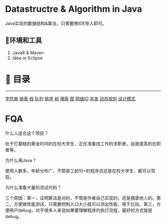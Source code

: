 # Datastructre & Algorithm in Java

Java实现的数据结构&算法，只需要用IDE导入即可。

🔧环境和工具
------
  1. Java8 & Maven
  2. Idea or Eclipse

# 📖 目录
------

[字符串]()
[链表]()
[栈]()
[队列]()
[排序]()
[树]()
[搜索]()
[图]()
[网络IO]()
[并发]()
[动态规划](./src/main/java/org/razertory/datastructure/dp/README.md)
[设计模式](./src/main/java/org/razertory/datastructure/designPatterns/README.md)

# FQA
什么人适合这个项目？

处于打基础的黄金时间的在校大学生，正在准备找工作的求职者，自我提高的在职者等。

为什么用Java？

使用人数多，年龄分布广，不管是工龄10+的程序员还是在校大学生，都可以驾驭。

为什么准备大量的测试代码？

三个原因：第一，证明算法是对的，不管是作者自己实现的，还是摘录他人的。第二，方便做性能测试，只需要控制入口大小就可以测出性能，用于比较。第三，方便用户debug，对于很多人来说如果要理解程序的执行流程，最好的方式就是debug。
